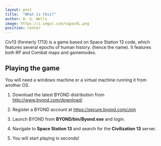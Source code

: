 ```yaml
---
layout: post
title:  "What is this?"
author: H. G. Wells
image: https://i.imgur.com/napac0L.png
position: center
---
```


Civ13 (formerly 1713) is a game based on Space Station 13 code, which features several epochs of human history. (hence the name). It features both RP and Combat maps and gamemodes.

## Playing the game
You will need a windows machine or a virtual machine running it from another OS.

1. Download the latest BYOND distribution from http://www.byond.com/download/

2. Register a BYOND account at https://secure.byond.com/Join

3. Launch BYOND from **BYOND/bin/Byond.exe** and login.

4. Navigate to **Space Station 13** and search for the **Civilization 13** server.

5. You will start playing in seconds!
